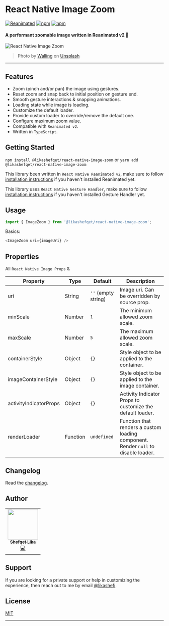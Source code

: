 # React Native Image Zoom

[![Reanimated](https://img.shields.io/badge/Reanimated-v2-blue)](https://github.com/likashefqet/react-native-image-zoom) [![npm](https://img.shields.io/github/license/likashefqet/react-native-image-zoom)](https://github.com/likashefqet/react-native-image-zoom) [![npm](https://img.shields.io/badge/types-included-blue)](https://github.com/likashefqet/react-native-image-zoom)

#### A performant zoomable image written in Reanimated v2 🚀

![React Native Image Zoom](https://raw.githubusercontent.com/likashefqet/react-native-image-zoom/main/demo.gif)
>Photo by [Walling](https://unsplash.com/photos/XLqiL-rz4V8) on [Unsplash](https://unsplash.com/)

---

## Features

- Zoom (pinch and/or pan) the image using gestures.
- Reset zoom and snap back to initial position on gesture end.
- Smooth gesture interactions & snapping animations.
- Loading state while image is loading.
- Customize the default loader.
- Provide custom loader to override/remove the default one.
- Configure maximum zoom value.
- Compatible with `Reanimated v2`.
- Written in `TypeScript`.

## Getting Started

`npm install @likashefqet/react-native-image-zoom`
or `yarn add @likashefqet/react-native-image-zoom`


This library been written in `React Native Reanimated v2`, make sure to follow [installation instructions](https://docs.swmansion.com/react-native-reanimated/docs/fundamentals/installation) if you haven't installed Reanimated yet.

This library uses `React Native Gesture Handler`, make sure to follow [installation instructions](https://docs.swmansion.com/react-native-gesture-handler/docs/) if you haven't installed Gesture Handler yet.
## Usage

```javascript
import { ImageZoom } from '@likashefqet/react-native-image-zoom';
```

Basics:
```javascript
<ImageZoom uri={imageUri} />
```

## Properties
All `React Native Image Props` &

| Property | Type | Default | Description |
|-----------------|----------|-------|--------------------------------------------------------------|
| uri | String | `''` (empty string) | Image uri. Can be overridden by source prop. |
| minScale | Number | `1` | The minimum allowed zoom scale. |
| maxScale | Number | `5` | The maximum allowed zoom scale.|
| containerStyle | Object | `{}` | Style object to be applied to the container. |
| imageContainerStyle | Object | `{}` | Style object to be applied to the image container. |
| activityIndicatorProps | Object | `{}` | Activity Indicator Props to customize the default loader. |
| renderLoader | Function | `undefined` | Function that renders a custom loading component. Render `null` to disable loader. |


## Changelog

Read the [changelog](CHANGELOG.md).

## Author

<!-- prettier-ignore-start -->
<!-- markdownlint-disable -->
<table>
  <tr>
    <td align="center"><a href="https://github.com/likashefqet"><img src="https://avatars.githubusercontent.com/u/22661589?v=4?s=96" width="96px;" alt=""/><br /><sub><b>Shefqet Lika</b></sub></a><br /><a href="https://github.com/likashefqet/react-native-image-zoom/commits?author=likashefqet" title="Code">💻</a></td>
  </tr>
</table>
<!-- markdownlint-restore -->
<!-- prettier-ignore-end -->

<!-- ## Sponsor & Support -->
## Support

<!-- To keep this library maintained and up-to-date please consider [sponsoring it on GitHub](https://github.com/sponsors/likashefqet). Or i -->
If you are looking for a private support or help in customizing the experience, then reach out to me by email [@likashefi](mailto:likashefi@gmail.com).

## License

[MIT](./LICENSE)

---

<!-- 
## Contributing

See the [contributing guide](CONTRIBUTING.md) to learn how to contribute to the repository and the development workflow.

## License

MIT -->
